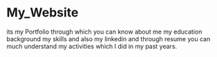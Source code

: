 # My_Website

 its my Portfolio through which you can know about me my education background my skills and also my linkedin and through resume you can much understand my activities which I did in my past years.
 
